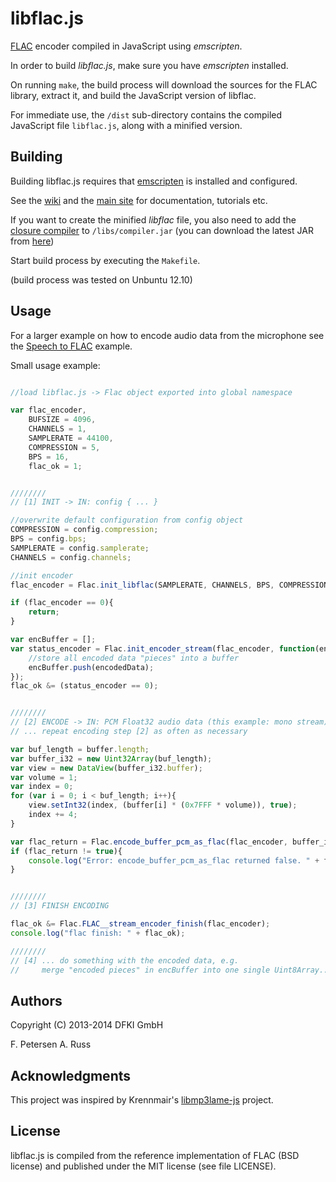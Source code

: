 libflac.js
==========

[FLAC][flac] encoder compiled in JavaScript using _emscripten_.


In order to build _libflac.js_, make sure you have _emscripten_ installed.

On running `make`, the build process will download the sources for the
FLAC library, extract it, and build the JavaScript version of libflac.

For immediate use, the `/dist` sub-directory contains the compiled
JavaScript file `libflac.js`, along with a minified version.


Building
------

Building libflac.js requires that [emscripten] is installed and configured.

See the [wiki][emscripten-wiki] and the [main site][emscripten-main] for 
documentation, tutorials etc.


If you want to create the minified _libflac_ file, you also need to add the
[closure compiler][closure-compiler] to `/libs/compiler.jar`
(you can download the latest JAR from [here][closure-compiler-download-latest])

Start build process by executing the `Makefile`.

(build process was tested on Unbuntu 12.10)


Usage
------

For a larger example on how to encode audio data from the 
microphone see the [Speech to FLAC][speech-to-flac] example.

Small usage example:
```javascript

//load libflac.js -> Flac object exported into global namespace

var flac_encoder,
    BUFSIZE = 4096,
    CHANNELS = 1,
    SAMPLERATE = 44100,
    COMPRESSION = 5,
    BPS = 16,
    flac_ok = 1;


////////
// [1] INIT -> IN: config { ... }

//overwrite default configuration from config object
COMPRESSION = config.compression;
BPS = config.bps;
SAMPLERATE = config.samplerate;
CHANNELS = config.channels;

//init encoder
flac_encoder = Flac.init_libflac(SAMPLERATE, CHANNELS, BPS, COMPRESSION, 0);

if (flac_encoder == 0){
	return;
}

var encBuffer = [];
var status_encoder = Flac.init_encoder_stream(flac_encoder, function(encodedData /*Uint8Array*/, bytes){
	//store all encoded data "pieces" into a buffer 
	encBuffer.push(encodedData);
});
flac_ok &= (status_encoder == 0);


////////
// [2] ENCODE -> IN: PCM Float32 audio data (this example: mono stream)
// ... repeat encoding step [2] as often as necessary

var buf_length = buffer.length;
var buffer_i32 = new Uint32Array(buf_length);
var view = new DataView(buffer_i32.buffer);
var volume = 1;
var index = 0;
for (var i = 0; i < buf_length; i++){
    view.setInt32(index, (buffer[i] * (0x7FFF * volume)), true);
    index += 4;
}

var flac_return = Flac.encode_buffer_pcm_as_flac(flac_encoder, buffer_i32, CHANNELS, buf_length);
if (flac_return != true){
    console.log("Error: encode_buffer_pcm_as_flac returned false. " + flac_return);
}


////////
// [3] FINISH ENCODING

flac_ok &= Flac.FLAC__stream_encoder_finish(flac_encoder);
console.log("flac finish: " + flac_ok);

////////
// [4] ... do something with the encoded data, e.g.
//     merge "encoded pieces" in encBuffer into one single Uint8Array...

```



Authors
------

Copyright (C) 2013-2014 DFKI GmbH

F. Petersen
A. Russ


Acknowledgments
------
This project was inspired by Krennmair's [libmp3lame-js] project.


License
-------

libflac.js is compiled from the reference implementation of FLAC (BSD license)
and published under the MIT license (see file LICENSE).

[emscripten]: https://github.com/kripken/emscripten
[emscripten-wiki]: https://github.com/kripken/emscripten/wiki
[emscripten-main]: http://kripken.github.io/emscripten-site/
[closure-compiler]: https://github.com/google/closure-compiler
[closure-compiler-download-latest]: http://dl.google.com/closure-compiler/compiler-latest.zip
[libmp3lame-js]: https://github.com/akrennmair/libmp3lame-js
[flac]: https://xiph.org/flac/index.html
[speech-to-flac]: https://github.com/mmig/speech-to-flac
